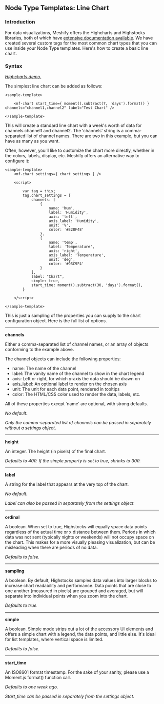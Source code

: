 ## Node Type Templates: Line Chart

### Introduction

For data visualizations, Meshify offers the Highcharts and Highstocks libraries, both of which have [extensive documentation available](https://www.highcharts.com/docs). We have created several custom tags for the most common chart types that you can use inside your Node Type templates. Here's how to create a basic line chart.

### Syntax

[*Highcharts demo.*](https://www.highcharts.com/demo/line-basic)

The simplest line chart can be added as follows:

```
<sample-template>

	<mf-chart start_time={ moment().subtract(7, 'days').format() } channels="channel1,channel2" label="Test Chart" />

</sample-template>

```

This will create a standard line chart with a week's worth of data for channels channel1 and channel2. The 'channels' string is a comma-separated list of channel names. There are two in this example, but you can have as many as you want.

Often, however, you'll like to customize the chart more directly, whether in the colors, labels, display, etc. Meshify offers an alternative way to configure it:

```
<sample-template>
	<mf-chart settings={ chart_settings } />

	<script>

		var tag = this;
		tag.chart_settings = {
			channels: [
				{
					name: 'hum',
					label: 'Humidity',
					axis: 'left',
					axis_label: 'Humidity',
					unit: '%',
					color: '#E28F48'
				},
				{
					name: 'temp',
					label: 'Temperature',
					axis: 'right',
					axis_label: 'Temperature',
					unit: 'deg',
					color: '#93C9F4'
				}
			],
			label: "Chart",
			simple: true,
			start_time: moment().subtract(30, 'days').format(),
		}

	</script>

</sample-template>

```

This is just a sampling of the properties you can supply to the chart configuration object. Here is the full list of options.

---

**channels**

Either a comma-separated list of channel names, or an array of objects conforming to the example above.

The channel objects can include the following properties:

- name: The name of the channel
- label: The vanity name of the channel to show in the chart legend
- axis: Left or right, for which y-axis the data should be drawn on
- axis_label: An optional label to render on the chosen axis
- unit: The unit for each data point, rendered in tooltips
- color: The HTML/CSS color used to render the data, labels, etc.

All of these properties except 'name' are optional, with strong defaults.

*No default.*

*Only the comma-separated list of channels can be passed in separately without a settings object.*

---

**height**

An integer. The height (in pixels) of the final chart.

*Defaults to 400. If the simple property is set to true, shrinks to 300.*

---

**label**

A string for the label that appears at the very top of the chart.

*No default.*

*Label can also be passed in separately from the settings object.*

---

**ordinal**

A boolean. When set to true, Highstocks will equally space data points regardless of the actual time or x distance between them. Periods in which data was not sent (typically nights or weekends) will not occupy space on the chart. This makes for a more visually pleasing visualization, but can be misleading when there are periods of no data. 

*Defaults to false.*

---

**sampling**

A boolean. By default, Highstocks samples data values into larger blocks to increase chart readability and performance. Data points that are close to one another (measured in pixels) are grouped and averaged, but will separate into individual points when you zoom into the chart. 

*Defaults to true.*

---

**simple**

A boolean. Simple mode strips out a lot of the accessory UI elements and offers a simple chart with a legend, the data points, and little else. It's ideal for list templates, where vertical space is limited.

*Defaults to false.*

---

**start_time**

An ISO8601 format timestamp. For the sake of your sanity, please use a Moment.js format() function call.

*Defaults to one week ago.*

*Start_time can be passed in separately from the settings object.*
